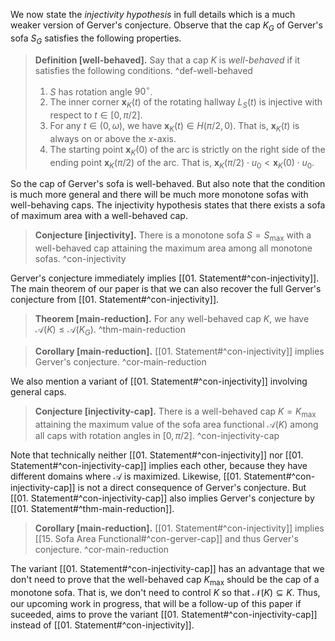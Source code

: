 We now state the _injectivity hypothesis_ in full details which is a much weaker version of Gerver's conjecture. Observe that the cap $K_G$ of Gerver's sofa $S_G$ satisfies the following properties.

> __Definition [well-behaved].__ Say that a cap $K$ is _well-behaved_ if it satisfies the following conditions. ^def-well-behaved
> 
> 1. $S$ has rotation angle $90^{\circ}$.
> 2. The inner corner $\mathbf{x}_K(t)$ of the rotating hallway $L_S(t)$ is injective with respect to $t \in [0, \pi/2]$.
> 3. For any $t \in (0, \omega)$, we have $\mathbf{x}_K(t) \in H(\pi/2, 0)$. That is, $\mathbf{x}_K(t)$ is always on or above the $x$-axis.
> 4. The starting point $\mathbf{x}_K(0)$ of the arc is strictly on the right side of the ending point $\mathbf{x}_K(\pi/2)$ of the arc. That is, $\mathbf{x}_K(\pi/2) \cdot u_0 < \mathbf{x}_K(0) \cdot u_0$.

So the cap of Gerver's sofa is well-behaved. But also note that the condition is much more general and there will be much more monotone sofas with well-behaving caps. The injectivity hypothesis states that there exists a sofa of maximum area with a well-behaved cap.

> __Conjecture [injectivity].__ There is a monotone sofa $S = S_{\text{max}}$ with a well-behaved cap attaining the maximum area among all monotone sofas. ^con-injectivity

Gerver's conjecture immediately implies [[01. Statement#^con-injectivity]]. The main theorem of our paper is that we can also recover the full Gerver's conjecture from [[01. Statement#^con-injectivity]].

> __Theorem [main-reduction].__ For any well-behaved cap $K$, we have $\mathcal{A}(K) \leq \mathcal{A}(K_G)$. ^thm-main-reduction

> __Corollary [main-reduction].__ [[01. Statement#^con-injectivity]] implies Gerver's conjecture. ^cor-main-reduction

We also mention a variant of [[01. Statement#^con-injectivity]] involving general caps.

> __Conjecture [injectivity-cap].__ There is a well-behaved cap $K = K_{\text{max}}$ attaining the maximum value of the sofa area functional $\mathcal{A}(K)$ among all caps with rotation angles in $[0, \pi/2]$. ^con-injectivity-cap

Note that technically neither [[01. Statement#^con-injectivity]] nor [[01. Statement#^con-injectivity-cap]] implies each other, because they have different domains where $\mathcal{A}$ is maximized. Likewise, [[01. Statement#^con-injectivity-cap]] is not a direct consequence of Gerver's conjecture. But [[01. Statement#^con-injectivity-cap]] also implies Gerver's conjecture by [[01. Statement#^thm-main-reduction]].

> __Corollary [main-reduction].__ [[01. Statement#^con-injectivity]] implies [[15. Sofa Area Functional#^con-gerver-cap]] and thus Gerver's conjecture. ^cor-main-reduction

The variant [[01. Statement#^con-injectivity-cap]] has an advantage that we don't need to prove that the well-behaved cap $K_{\text{max}}$ should be the cap of a monotone sofa. That is, we don't need to control $K$ so that $\mathcal{N}(K) \subseteq K$. Thus, our upcoming work in progress, that will be a follow-up of this paper if suceeded, aims to prove the variant [[01. Statement#^con-injectivity-cap]] instead of [[01. Statement#^con-injectivity]]. 